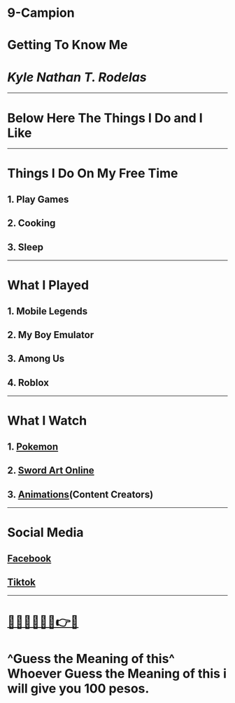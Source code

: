 # 9-Campion
# Getting To Know Me
# *Kyle Nathan T. Rodelas*
---
# Below Here The Things I Do and I Like
---
# Things I Do On My Free Time
## 1. Play Games
## 2. Cooking
## 3. Sleep 
---
# What I Played
## 1. Mobile Legends
## 2. My Boy Emulator
## 3. Among Us
## 4. Roblox
---
# What I Watch 
## 1. [Pokemon](https://pokemondb.net/pokedex)
## 2. [Sword Art Online](https://en.wikipedia.org/wiki/Sword_Art_Online)
## 3. [Animations](https://www.youtube.com/@jaidenanimations)(Content Creators)
---
# Social Media 
## [Facebook](https://www.facebook.com)
## [Tiktok](https://www.Tiktok.com)
---
# [👋👨‍✋️👨‍🎤🤔👉👦](https://www.hootsuite.com/social-media-tools/emoji-translator)
# ^Guess the Meaning of this^ Whoever Guess the Meaning of this i will give you 100 pesos.
